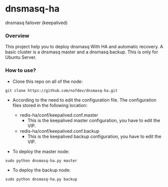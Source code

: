 dnsmasq-ha
==========

dnsmasq failover (keepalived)

### Overview
This project help you to deploy dnsmasq With HA and automatic recovery. A basic cluster is a dnsmasq master and a dnsmasq backup. This is only for Ubuntu Server.

### How to use?
* Clone this repo on all of the node:
```
git clone https://github.com/nofdev/dnsmasq-ha.git
```

* According to the need to edit the configuration file. The configuration files stored in the following location:
  * redis-ha/conf/keepalived.conf.master
    - This is the keepalived master configuration, you have to edit the VIP.
  * redis-ha/conf/keepalived.conf.backup
    - This is the keepalived backup configuration, you have to edit the VIP.

* To deploy the master node:
```
sudo python dnsmasq-ha.py master
```

* To deploy the backup node:
```
sudo python dnsmasq-ha.py backup
```
